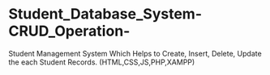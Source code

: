 # Student_Database_System-CRUD_Operation-
Student Management System Which Helps to Create, Insert, Delete, Update the each Student Records. (HTML,CSS,JS,PHP,XAMPP)

